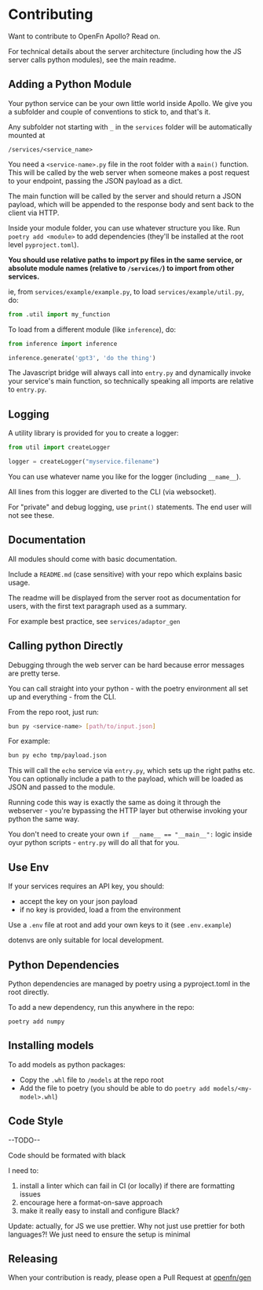 # Contributing

Want to contribute to OpenFn Apollo? Read on.

For technical details about the server architecture (including how the JS server
calls python modules), see the main readme.

## Adding a Python Module

Your python service can be your own little world inside Apollo. We give you a
subfolder and couple of conventions to stick to, and that's it.

Any subfolder not starting with `_` in the `services` folder will be
automatically mounted at

```
/services/<service_name>
```

You need a `<service-name>.py` file in the root folder with a `main()` function.
This will be called by the web server when someone makes a post request to your
endpoint, passing the JSON payload as a dict.

The main function will be called by the server and should return a JSON payload,
which will be appended to the response body and sent back to the client via
HTTP.

Inside your module folder, you can use whatever structure you like. Run
`poetry add <module>` to add dependencies (they'll be installed at the root
level `pyproject.toml`).

**You should use relative paths to import py files in the same service, or
absolute module names (relative to `/services/`) to import from other
services.**

ie, from `services/example/example.py`, to load `services/example/util.py`, do:

```python
from .util import my_function
```

To load from a different module (like `inference`), do:

```python
from inference import inference

inference.generate('gpt3', 'do the thing')
```

The Javascript bridge will always call into `entry.py` and dynamically invoke
your service's main function, so technically speaking all imports are relative
to `entry.py`.

## Logging

A utility library is provided for you to create a logger:

```python
from util import createLogger

logger = createLogger("myservice.filename")
```

You can use whatever name you like for the logger (including `__name__`).

All lines from this logger are diverted to the CLI (via websocket).

For "private" and debug logging, use `print()` statements. The end user will not
see these.

## Documentation

All modules should come with basic documentation.

Include a `README.md` (case sensitive) with your repo which explains basic
usage.

The readme will be displayed from the server root as documentation for users,
with the first text paragraph used as a summary.

For example best practice, see `services/adaptor_gen`

## Calling python Directly

Debugging through the web server can be hard because error messages are pretty
terse.

You can call straight into your python - with the poetry environment all set up
and everything - from the CLI.

From the repo root, just run:

```bash
bun py <service-name> [path/to/input.json]
```

For example:

```bash
bun py echo tmp/payload.json
```

This will call the `echo` service via `entry.py`, which sets up the right paths
etc. You can optionally include a path to the payload, which will be loaded as
JSON and passed to the module.

Running code this way is exactly the same as doing it through the webserver -
you're bypassing the HTTP layer but otherwise invoking your python the same way.

You don't need to create your own `if __name__ == "__main__":` logic inside oyur
python scripts - `entry.py` will do all that for you.

## Use Env

If your services requires an API key, you should:

- accept the key on your json payload
- if no key is provided, load a from the environment

Use a `.env` file at root and add your own keys to it (see `.env.example`)

dotenvs are only suitable for local development.

## Python Dependencies

Python dependencies are managed by poetry using a pyproject.toml in the root
directly.

To add a new dependency, run this anywhere in the repo:

```
poetry add numpy
```

## Installing models

To add models as python packages:

- Copy the `.whl` file to `/models` at the repo root
- Add the file to poetry (you should be able to do
  `poetry add models/<my-model>.whl`)

## Code Style

--TODO--

Code should be formated with black

I need to:

1. install a linter which can fail in CI (or locally) if there are formatting
   issues
2. encourage here a format-on-save approach
3. make it really easy to install and configure Black?

Update: actually, for JS we use prettier. Why not just use prettier for both
languages?! We just need to ensure the setup is minimal

## Releasing

When your contribution is ready, please open a Pull Request at
[openfn/gen](https://www.github.com/openfn/gen)
